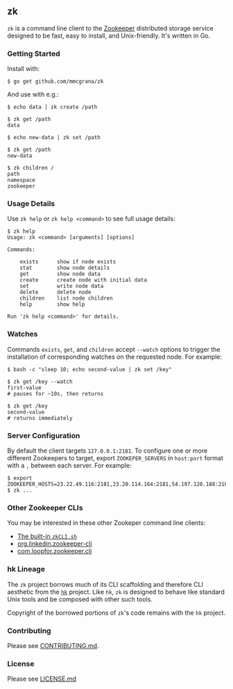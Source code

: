 ## zk

`zk` is a command line client to the [Zookeeper](http://zookeeper.apache.org/)
distributed storage service designed to be fast, easy to install,
and Unix-friendly. It's written in Go.

### Getting Started

Install with:

```console
$ go get github.com/mmcgrana/zk
```

And use with e.g.:

```console
$ echo data | zk create /path

$ zk get /path
data

$ echo new-data | zk set /path

$ zk get /path
new-data

$ zk children /
path
namespace
zookeeper
```

### Usage Details

Use `zk help` or `zk help <command>` to see full usage details:

```console
$ zk help
Usage: zk <command> [arguments] [options]

Commands:

    exists      show if node exists
    stat        show node details
    get         show node data
    create      create node with initial data
    set         write node data
    delete      delete node
    children    list node children
    help        show help

Run 'zk help <command>' for details.
```

### Watches

Commands `exists`, `get`, and `children` accept `--watch` options
to trigger the installation of corresponding watches on the
requested node. For example:

```console
$ bash -c "sleep 10; echo second-value | zk set /key"

$ zk get /key --watch
first-value
# pauses for ~10s, then returns

$ zk get /key
second-value
# returns immediately
```

### Server Configuration

By default the client targets `127.0.0.1:2181`. To configure one or
more different Zookeepers to target, export `ZOOKEPER_SERVERS` in
`host:port` format with a `,` between each server. For example:

```console
$ export ZOOKEEPER_HOSTS=23.22.49.116:2181,23.20.114.164:2181,54.197.120.188:2181
$ zk ...
```

### Other Zookeeper CLIs

You may be interested in these other Zookeper command line clients:

* [The built-in `zkCLI.sh`](http://zookeeper.apache.org/doc/trunk/zookeeperStarted.html)
* [org.linkedin.zookeeper-cli](https://github.com/pongasoft/utils-zookeeper)
* [com.loopfor.zookeeper.cli](https://github.com/davidledwards/zookeeper/tree/master/zookeeper-cli)

### hk Lineage

The `zk` project borrows much of its CLI scaffolding and therefore
CLI aesthetic from the [`hk`](https://github.com/heroku/hk) project.
Like `hk`, `zk` is designed to behave like standard Unix tools and
be composed with other such tools.

Copyright of the borrowed portions of `zk`'s code remains with the
`hk` project.

### Contributing

Please see [CONTRIBUTING.md](contributing.md).

### License

Please see [LICENSE.md](LICENSE.md)
